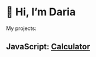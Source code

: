 # 👋 Hi, I’m Daria

My projects:

## JavaScript: [Calculator](https://github.com/sadaskeanu/UI_Calculator_JS)




<!---
sadaskeanu/sadaskeanu is a ✨ special ✨ repository because its `README.md` (this file) appears on your GitHub profile.
You can click the Preview link to take a look at your changes.
--->
